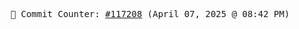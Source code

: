 <p align="center">
    <samp>
        📮 Commit Counter: <a href="https://github.com/Javascript-void0/Javascript-void0/commits/main">#117208</a> (April 07, 2025 @ 08:42 PM)
    </samp>
</p>